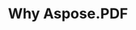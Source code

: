---
title: Why Aspose.PDF
linktitle: Why Aspose.PDF
type: docs
weight: 10
url: /es/java/why-aspose-pdf/
description: En la siguiente sección se explica por qué los usuarios eligen Aspose.PDF para Java para trabajar con documentos.
lastmod: "2024-03-05"
sitemap:
    changefreq: "weekly"
    priority: 0.7
---